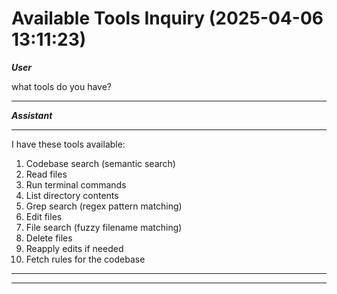 <!-- Generated by SpecStory -->

# Available Tools Inquiry (2025-04-06 13:11:23)

_**User**_

what tools do you have?

---

_**Assistant**_



---

I have these tools available:

1. Codebase search (semantic search)
2. Read files
3. Run terminal commands
4. List directory contents
5. Grep search (regex pattern matching)
6. Edit files
7. File search (fuzzy filename matching)
8. Delete files
9. Reapply edits if needed
10. Fetch rules for the codebase

---



---

